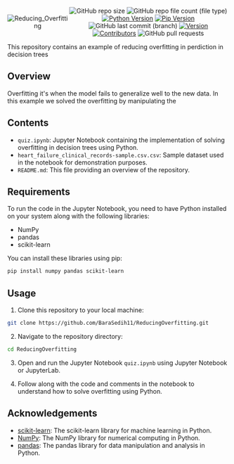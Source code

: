 <div style="display:flex; justify-content: center; align-items: center ; height" 100vh" align=center>

![Reducing_Overfitting](https://github.com/BaraSedih11/ReducingOverfitting/assets/98843912/a55bce4b-223a-4c62-9a32-b2c78ee1abb1)

   ![GitHub repo size](https://img.shields.io/github/repo-size/BaraSedih11/ReducingOverfitting) ![GitHub repo file count (file type)](https://img.shields.io/github/directory-file-count/BaraSedih11/ReducingOverfitting) [![Python Version](https://img.shields.io/badge/python-3.8-blue)](https://www.python.org/downloads/release/python-380/)
[![Pip Version](https://img.shields.io/badge/pip-21.0-orange)](https://pypi.org/project/pip/21.0/)
 ![GitHub last commit (branch)](https://img.shields.io/github/last-commit/BaraSedih11/ReducingOverfitting/main)
[![Version](https://img.shields.io/badge/version-v1.0.0-blue)](https://github.com/BaraSedih11/ReducingOverfitting/releases/tag/v1.0.0)
[![Contributors](https://img.shields.io/github/contributors/BaraSedih11/ReducingOverfitting)](https://github.com/BaraSedih11/ReducingOverfitting/graphs/contributors)
![GitHub pull requests](https://img.shields.io/github/issues-pr-raw/BaraSedih11/ReducingOverfitting)
<!-- ![GitHub issues](https://img.shields.io/github/issues-raw/BaraSedih11/Bookstore)  -->
</div>
This repository contains an example of reducing overfitting in perdiction in decision trees

## Overview

Overfitting it's when the model fails to generalize well to the new data. In this example we solved the overfitting by manipulating the 

## Contents

- `quiz.ipynb`: Jupyter Notebook containing the implementation of solving overfitting in decision trees using Python.
- `heart_failure_clinical_records-sample.csv.csv`: Sample dataset used in the notebook for demonstration purposes.
- `README.md`: This file providing an overview of the repository.

## Requirements

To run the code in the Jupyter Notebook, you need to have Python installed on your system along with the following libraries:

- NumPy
- pandas
- scikit-learn

You can install these libraries using pip:

```bash
pip install numpy pandas scikit-learn
```


## Usage

1. Clone this repository to your local machine:

```bash
git clone https://github.com/BaraSedih11/ReducingOverfitting.git
```

2. Navigate to the repository directory:

```bash
cd ReducingOverfitting
```

3. Open and run the Jupyter Notebook `quiz.ipynb` using Jupyter Notebook or JupyterLab.

4. Follow along with the code and comments in the notebook to understand how to solve overfitting using Python.

## Acknowledgements

- [scikit-learn](https://scikit-learn.org/): The scikit-learn library for machine learning in Python.
- [NumPy](https://numpy.org/): The NumPy library for numerical computing in Python.
- [pandas](https://pandas.pydata.org/): The pandas library for data manipulation and analysis in Python.
